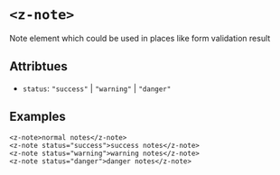 # `<z-note>`

Note element which could be used in places like form validation result

## Attribtues

- `status`: `"success"` | `"warning"` | `"danger"`

## Examples

```
<z-note>normal notes</z-note>
<z-note status="success">success notes</z-note>
<z-note status="warning">warning notes</z-note>
<z-note status="danger">danger notes</z-note>
```
